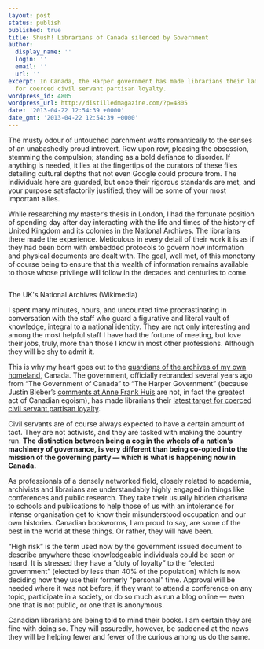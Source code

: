 ```yaml
---
layout: post
status: publish
published: true
title: Shush! Librarians of Canada silenced by Government
author:
  display_name: ''
  login: ''
  email: ''
  url: ''
excerpt: In Canada, the Harper government has made librarians their latest target
  for coerced civil servant partisan loyalty.
wordpress_id: 4805
wordpress_url: http://distilledmagazine.com/?p=4805
date: '2013-04-22 12:54:39 +0000'
date_gmt: '2013-04-22 12:54:39 +0000'
---
```

<p>The musty odour of untouched parchment wafts romantically to the senses of an unabashedly proud introvert. Row upon row, pleasing the obsession, stemming the compulsion; standing as a bold defiance to disorder. If anything is needed, it lies at the fingertips of the curators of these files detailing cultural depths that not even Google could procure from. The individuals here are guarded, but once their rigorous standards are met, and your purpose satisfactorily justified, they will be some of your most important allies.</p>
<p>While researching my master’s thesis in London, I had the fortunate position of spending day after day interacting with the life and times of the history of United Kingdom and its colonies in the National Archives. The librarians there made the experience. Meticulous in every detail of their work it is as if they had been born with embedded protocols to govern how information and physical documents are dealt with. The goal, well met, of this monotony of course being to ensure that this wealth of information remains available to those whose privilege will follow in the decades and centuries to come.</p>
<div class="float">
<p class="image"><img style="max-width: 90%; max-height: 90%; margin: auto; display: block;" alt="" src="http://distilledmagazine.com/wp-content/uploads/2013/04/National_Archives_2007_02_03-1024x765.jpg" /></p>
<p class="caption">The UK's National Archives (Wikimedia)</p>
</div>
<p>I spent many minutes, hours, and uncounted time procrastinating in conversation with the staff who guard a figurative and literal vault of knowledge, integral to a national identity. They are not only interesting and among the most helpful staff I have had the fortune of meeting, but love their jobs, truly, more than those I know in most other professions. Although they will be shy to admit it.</p>
<p>This is why my heart goes out to the <a href="http://distilledmagazine.com/wp-content/uploads/2013/04/library-and-archives-canada" target="_blank">guardians of the archives of my own homeland,</a> Canada. The government, officially rebranded several years ago from “The Government of Canada” to “The Harper Government” (because Justin Bieber’s <a href="http://distilledmagazine.com/wp-content/uploads/2013/04/justin-bieber-hopes-anne-frank-would-have-been-a-belieber">comments at Anne Frank Huis</a> are not, in fact the greatest act of Canadian egoism), has made librarians their <a href="http://distilledmagazine.com/wp-content/uploads/2013/04/watch?v=7V-wNpzhBNU" target="_blank">latest target for coerced civil servant partisan loyalty</a>.</p>
<p>Civil servants are of course always expected to have a certain amount of tact. They are not activists, and they are tasked with making the country run. <strong>The distinction between being a cog in the wheels of a nation’s machinery of governance, is very different than being co-opted into the mission of the governing party — which is what is happening now in Canada.</strong></p>
<p>As professionals of a densely networked field, closely related to academia, archivists and librarians are understandably highly engaged in things like conferences and public research. They take their usually hidden charisma to schools and publications to help those of us with an intolerance for intense organisation get to know their misunderstood occupation and our own histories. Canadian bookworms, I am proud to say, are some of the best in the world at these things. Or rather, they will have been.</p>
<p>“High risk” is the term used now by the government issued document to describe anywhere these knowledgeable individuals could be seen or heard. It is stressed they have a “duty of loyalty” to the “elected government” (elected by less than 40% of the population) which is now deciding how they use their formerly “personal” time. Approval will be needed where it was not before, if they want to attend a conference on any topic, participate in a society, or do so much as run a blog online — even one that is not public, or one that is anonymous.</p>
<p>Canadian librarians are being told to mind their books. I am certain they are fine with doing so. They will assuredly, however, be saddened at the news they will be helping fewer and fewer of the curious among us do the same.</p>
